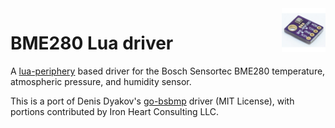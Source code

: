 <img align="right" src="bme280.png" width="70">

# BME280 Lua driver

A [lua-periphery](https://github.com/vsergeev/lua-periphery) based driver for the Bosch Sensortec BME280 temperature, atmospheric pressure, and humidity sensor.

This is a port of Denis Dyakov's [go-bsbmp](https://github.com/d2r2/go-bsbmp) driver (MIT License), with portions contributed by Iron Heart Consulting LLC.
